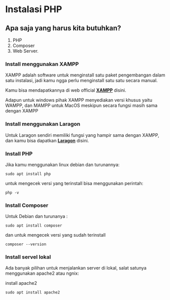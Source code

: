 # Instalasi PHP

## Apa saja yang harus kita butuhkan?  

1. PHP
1. Composer
1. Web Server.

### Install menggunakan XAMPP 

XAMPP adalah software untuk menginstall satu paket pengembangan dalam satu instalasi, jadi kamu ngga perlu menginstall satu satu secara manual.  

Kamu bisa mendapatkannya di web official [**XAMPP**](https://www.apachefriends.org/download.html) disini.

Adapun untuk windows pihak XAMPP menyediakan versi khusus yaitu WAMPP, dan MAMPP untuk MacOS meskipun secara fungsi masih sama dengan XAMPP

### Install menggunakan Laragon

Untuk Laragon sendiri memiliki fungsi yang hampir sama dengan XAMPP, dan kamu bisa dapatkan [**Laragon**](https://laragon.org/download/) disini.

### Install PHP

Jika kamu menggunakan linux debian dan turunannya:

```shell
sudo apt install php
```
untuk mengecek versi yang terinstall bisa menggunakan perintah:

```shell
php -v
```
### Install Composer 

Untuk Debian dan turunanya :

```shell
sudo apt install composer
````

dan untuk mengecek versi yang sudah terinstall 

```shell
composer --version
```
### Install servel lokal

Ada banyak pilihan untuk menjalankan server di lokal, salat satunya menggunakan apache2 atau ngnix:

install apache2

```script
sudo apt install apache2
```
